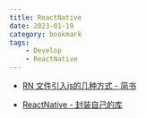 ```yaml
---
title: ReactNative
date: 2023-01-19
category: bookmark
tags:
    - Develop
    - ReactNative
---
```


- [RN 文件引入js的几种方式 - 简书](https://www.jianshu.com/p/320f9cc607fc)

- [ReactNative - 封装自己的库](https://gitbook.cn/gitchat/column/5aa8a68b0bb9e857450e2308/topic/5aa8c5830bb9e857450e2aef)

